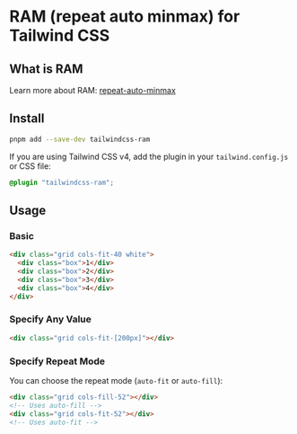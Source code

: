 # RAM (repeat auto minmax) for Tailwind CSS

## What is RAM

Learn more about RAM: [repeat-auto-minmax](https://web.dev/patterns/layout/repeat-auto-minmax)

## Install

```sh
pnpm add --save-dev tailwindcss-ram
```

If you are using Tailwind CSS v4, add the plugin in your `tailwind.config.js` or CSS file:

```css
@plugin "tailwindcss-ram";
```

## Usage

### Basic

```html
<div class="grid cols-fit-40 white">
  <div class="box">1</div>
  <div class="box">2</div>
  <div class="box">3</div>
  <div class="box">4</div>
</div>
```

### Specify Any Value

```html
<div class="grid cols-fit-[200px]"></div>
```

### Specify Repeat Mode

You can choose the repeat mode (`auto-fit` or `auto-fill`):

```html
<div class="grid cols-fill-52"></div>
<!-- Uses auto-fill -->
<div class="grid cols-fit-52"></div>
<!-- Uses auto-fit -->
```
